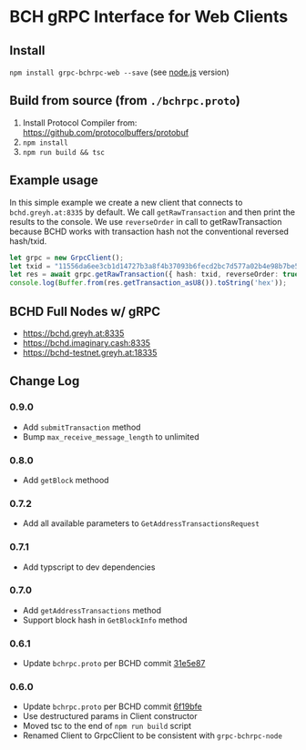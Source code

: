 # BCH gRPC Interface for Web Clients

## Install
`npm install grpc-bchrpc-web --save` (see [node.js](https://github.com/jcramer/grpc-bchrpc-node) version)

## Build from source (from `./bchrpc.proto`)
1. Install Protocol Compiler from: https://github.com/protocolbuffers/protobuf
2. `npm install`
3. `npm run build && tsc`

## Example usage

In this simple example we create a new client that connects to `bchd.greyh.at:8335` by default.  We call `getRawTransaction` and then print the results to the console.  We use `reverseOrder` in call to getRawTransaction because BCHD works with transaction hash not the conventional reversed hash/txid.

```ts
let grpc = new GrpcClient();
let txid = "11556da6ee3cb1d14727b3a8f4b37093b6fecd2bc7d577a02b4e98b7be58a7e8";
let res = await grpc.getRawTransaction({ hash: txid, reverseOrder: true });
console.log(Buffer.from(res.getTransaction_asU8()).toString('hex'));
```

## BCHD Full Nodes w/ gRPC
* https://bchd.greyh.at:8335
* https://bchd.imaginary.cash:8335
* https://bchd-testnet.greyh.at:18335

## Change Log

### 0.9.0
- Add `submitTransaction` method
- Bump `max_receive_message_length` to unlimited

### 0.8.0
- Add `getBlock` methood

### 0.7.2
- Add all available parameters to `GetAddressTransactionsRequest`

### 0.7.1
- Add typscript to dev dependencies

### 0.7.0
- Add `getAddressTransactions` method
- Support block hash in `GetBlockInfo` method

### 0.6.1
- Update `bchrpc.proto` per BCHD commit [31e5e87](https://github.com/gcash/bchd/blob/master/bchrpc/bchrpc.proto)

### 0.6.0
- Update `bchrpc.proto` per BCHD commit [6f19bfe](https://github.com/gcash/bchd/blob/master/bchrpc/bchrpc.proto)
- Use destructured params in Client constructor
- Moved tsc to the end of `npm run build` script
- Renamed Client to GrpcClient to be consistent with `grpc-bchrpc-node`
